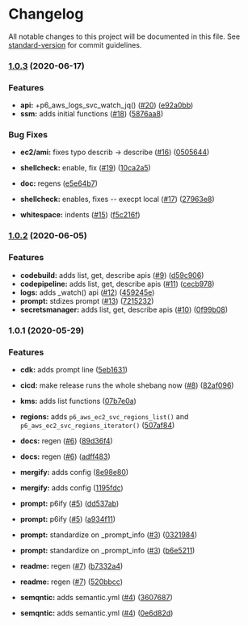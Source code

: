 # Changelog

All notable changes to this project will be documented in this file. See [standard-version](https://github.com/conventional-changelog/standard-version) for commit guidelines.

### [1.0.3](https://github.com/p6m7g8/p6aws/compare/v1.0.2...v1.0.3) (2020-06-17)


### Features

* **api:** +p6_aws_logs_svc_watch_jq() ([#20](https://github.com/p6m7g8/p6aws/issues/20)) ([e92a0bb](https://github.com/p6m7g8/p6aws/commit/e92a0bb47ad029afd1a0b89dbcc7c7c85ed70370))
* **ssm:** adds initial functions ([#18](https://github.com/p6m7g8/p6aws/issues/18)) ([5876aa8](https://github.com/p6m7g8/p6aws/commit/5876aa89a852557114380edcd3a55f63d99dbd40))


### Bug Fixes

* **ec2/ami:** fixes typo describ -> describe ([#16](https://github.com/p6m7g8/p6aws/issues/16)) ([0505644](https://github.com/p6m7g8/p6aws/commit/050564489bab24bfb3abbf92a307db01d55b0831))
* **shellcheck:** enable, fix ([#19](https://github.com/p6m7g8/p6aws/issues/19)) ([10ca2a5](https://github.com/p6m7g8/p6aws/commit/10ca2a53a8f04533e147b000102df3cfc54bc4a7))


* **doc:** regens ([e5e64b7](https://github.com/p6m7g8/p6aws/commit/e5e64b7f7c031ed865f76a968ebb8342ee7ac6bb))
* **shellcheck:** enables,  fixes -- execpt local ([#17](https://github.com/p6m7g8/p6aws/issues/17)) ([27963e8](https://github.com/p6m7g8/p6aws/commit/27963e80e342d7a59313ade203e0118bbe0ec1de))
* **whitespace:** indents ([#15](https://github.com/p6m7g8/p6aws/issues/15)) ([f5c216f](https://github.com/p6m7g8/p6aws/commit/f5c216f381e1472d39c9abc98d2e05eeef4f5185))

### [1.0.2](https://github.com/p6m7g8/p6aws/compare/v1.0.1...v1.0.2) (2020-06-05)


### Features

* **codebuild:** adds list, get, describe apis ([#9](https://github.com/p6m7g8/p6aws/issues/9)) ([d59c906](https://github.com/p6m7g8/p6aws/commit/d59c90688ba3105e0ed46bf53c6f56de2f5644f5))
* **codepipeline:** adds list, get, describe apis ([#11](https://github.com/p6m7g8/p6aws/issues/11)) ([cecb978](https://github.com/p6m7g8/p6aws/commit/cecb978702c9d1bf67784c45374cd44d91765891))
* **logs:** adds _watch() api ([#12](https://github.com/p6m7g8/p6aws/issues/12)) ([459245e](https://github.com/p6m7g8/p6aws/commit/459245ebd31e695d446f09308faef525cfcaa00a))
* **prompt:** stdizes prompt ([#13](https://github.com/p6m7g8/p6aws/issues/13)) ([7215232](https://github.com/p6m7g8/p6aws/commit/7215232d57692ffd72166641feb5d578803ea3fd))
* **secretsmanager:** adds list, get, describe apis ([#10](https://github.com/p6m7g8/p6aws/issues/10)) ([0f99b08](https://github.com/p6m7g8/p6aws/commit/0f99b0857854761ce39879753409ad20c5e72543))

### 1.0.1 (2020-05-29)


### Features

* **cdk:** adds prompt line ([5eb1631](https://github.com/p6m7g8/p6aws/commit/5eb163111292f607ff1eef6cf94f26ee44d84fe4))
* **cicd:** make release runs the whole shebang now ([#8](https://github.com/p6m7g8/p6aws/issues/8)) ([82af096](https://github.com/p6m7g8/p6aws/commit/82af096d1af65f2b774e715ef133392d2a3f2ab2))
* **kms:** adds list functions ([07b7e0a](https://github.com/p6m7g8/p6aws/commit/07b7e0a40cc8d52ea31a0941d297d19378aeeaf5))
* **regions:** adds `p6_aws_ec2_svc_regions_list()` and `p6_aws_ec2_svc_regions_iterator()` ([507af84](https://github.com/p6m7g8/p6aws/commit/507af8429bb451922289b3e99f8e62be172ad2a2))


* **docs:** regen ([#6](https://github.com/p6m7g8/p6aws/issues/6)) ([89d36f4](https://github.com/p6m7g8/p6aws/commit/89d36f45e64aab1e1f74f153e86055090d6ad613))
* **docs:** regen ([#6](https://github.com/p6m7g8/p6aws/issues/6)) ([adff483](https://github.com/p6m7g8/p6aws/commit/adff483d1128395384c260a73003bd260d721fa4))
* **mergify:** adds config ([8e98e80](https://github.com/p6m7g8/p6aws/commit/8e98e808a988e16856052558de8e8f5af02a4ea5))
* **mergify:** adds config ([1195fdc](https://github.com/p6m7g8/p6aws/commit/1195fdca525ca96792fd4920f15301b274b84d8a))
* **prompt:** p6ify ([#5](https://github.com/p6m7g8/p6aws/issues/5)) ([dd537ab](https://github.com/p6m7g8/p6aws/commit/dd537ab91fafff28f03f9d06bc4e81ff9366e034))
* **prompt:** p6ify ([#5](https://github.com/p6m7g8/p6aws/issues/5)) ([a934f11](https://github.com/p6m7g8/p6aws/commit/a934f11110c5e1992c90057ab94e6cb2e582619e))
* **prompt:** standardize on _prompt_info ([#3](https://github.com/p6m7g8/p6aws/issues/3)) ([0321984](https://github.com/p6m7g8/p6aws/commit/0321984ae98a3dc0dca6b21e350225760286ffbd))
* **prompt:** standardize on _prompt_info ([#3](https://github.com/p6m7g8/p6aws/issues/3)) ([b6e5211](https://github.com/p6m7g8/p6aws/commit/b6e52114c39fee920fecb560b38d259c5fd66f97))
* **readme:** regen ([#7](https://github.com/p6m7g8/p6aws/issues/7)) ([b7332a4](https://github.com/p6m7g8/p6aws/commit/b7332a4bf349f78590f358b83a8cb3bcc659c9f7))
* **readme:** regen ([#7](https://github.com/p6m7g8/p6aws/issues/7)) ([520bbcc](https://github.com/p6m7g8/p6aws/commit/520bbcc5b8702ec5b15dc18241a59f5943d432f9))
* **semqntic:** adds semantic.yml ([#4](https://github.com/p6m7g8/p6aws/issues/4)) ([3607687](https://github.com/p6m7g8/p6aws/commit/360768784765b96508358d2680bdb271b9eaa127))
* **semqntic:** adds semantic.yml ([#4](https://github.com/p6m7g8/p6aws/issues/4)) ([0e6d82d](https://github.com/p6m7g8/p6aws/commit/0e6d82d3b3b417d909985c92f9c0de993dfc5f06))
